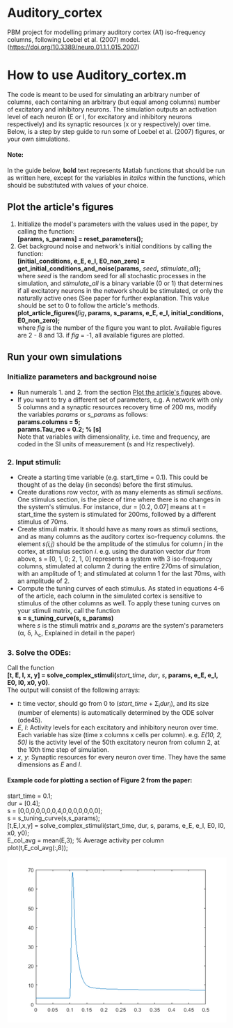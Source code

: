 # Auditory_cortex
PBM project for modelling primary auditory cortex (A1) iso-frequency columns, following Loebel et al. (2007) model. (https://doi.org/10.3389/neuro.01.1.1.015.2007)

# How to use Auditory_cortex.m
The code is meant to be used for simulating an arbitrary number of columns, each containing an arbitrary (but equal among columns) number of excitatory and inhibitory neurons. The simulation outputs an activation level of each neuron (E or I, for excitatory and inhibitory neurons respectively) and its synaptic resources (x or y respectively) over time. Below, is a step by step guide to run some of Loebel et al. (2007) figures, or your own simulations.
#### Note:
In the guide below, __bold__ text represents Matlab functions that should be run as written here, except for the variables in _italics_ within the functions, which should be substituted with values of your choice.  

## Plot the article's figures
1. Initialize the model's parameters with the values used in the paper, by calling the function:    
__[params, s_params] = reset_parameters();__   
2. Get background noise and network's initial conditions by calling the function:  
__[initial_conditions, e_E, e_I, E0_non_zero] = get_initial_conditions_and_noise(params,__ *seed*__,__ *stimulate_all*__);__  
where *seed* is the random seed for all stochastic processes in the simulation, and *stimulate_all* is a binary variable (0 or 1) that determines if all excitatory neurons in the network should be stimulated, or only the naturally active ones (See paper for further explanation. This value should be set to 0 to follow the article's methods.  
__plot_article_figures(__*fig*__, params, s_params, e_E, e_I, initial_conditions, E0_non_zero);__  
where *fig* is the number of the figure you want to plot. Available figures are 2 - 8 and 13. if *fig* = -1, all available figures are plotted.

## Run your own simulations
### Initialize parameters and background noise
- Run numerals 1. and 2. from the section [Plot the article's figures](#plot-the-articles-figures) above.  
- If you want to try a different set of parameters, e.g. A network with only 5 columns and a synaptic resources recovery time of 200 ms, modify the variables *params* or *s_params* as follows:  
__params.columns = 5;  
params.Tau_rec = 0.2; % [s]__  
Note that variables with dimensionality, i.e. time and frequency, are coded in the SI units of measurement (s and Hz respectively).  

### 2. Input stimuli:
- Create a starting time variable (e.g. start_time = 0.1). This could be thought of as the delay (in seconds) before the first stimulus. 
- Create durations row vector, with as many elements as stimuli *sections*. One stimulus section, is the piece of time where there is no changes in the system's stimulus. For instance, dur = [0.2, 0.07] means at t = start_time the system is stimulated for 200ms, followed by a different stimulus of 70ms.  
- Create stimuli matrix. It should have as many rows as stimuli sections, and as many columns as the auditory cortex iso-frequency columns. the element *s(i,j)* should be the amplitude of the stimulus for column *j* in the cortex, at stimulus section *i*. e.g. using the duration vector *dur* from above, s = [0, 1, 0; 2, 1, 0] represents a system with 3 iso-frequency columns, stimulated at column 2 during the entire 270ms of simulation, with an amplitude of 1; and stimulated at column 1 for the last 70ms, with an amplitude of 2.
- Compute the tuning curves of each stimulus. As stated in equations 4-6 of the article, each column in the simulated cortex is sensitive to stimulus of the other columns as well. To apply these tuning curves on your stimuli matrix, call the function  
__s = s_tuning_curve(s, s_params)__  
where *s* is the stimuli matrix and *s_params* are the system's parameters (&alpha;, &delta;, &lambda;<sub>c</sub>, Explained in detail in the paper) 

### 3. Solve the ODEs:
Call the function  
__[t, E, I, x, y] = solve_complex_stimuli(__*start_time*__,__ *dur*__,__ *s*__, params, e_E, e_I, E0, I0, x0, y0)__.  
The output will consist of the following arrays:
- *t*: time vector, should go from 0 to (*start_time* + &Sigma;<sub>i</sub>*dur<sub>i</sub>*), and its size (number of elements) is automatically determined by the ODE solver (ode45).
- *E*, *I*: Activity levels for each excitatory and inhibitory neuron over time. Each variable has size (time x columns x cells per column). e.g. *E(10, 2, 50)* is the activity level of the 50th excitatory neuron from column 2, at the 10th time step of simulation.
- *x*, *y*: Synaptic resources for every neuron over time. They have the same dimensions as *E* and *I*.

#### Example code for plotting a section of Figure 2 from the paper:
start_time = 0.1;  
dur = [0.4];  
s = [0,0,0,0,0,0,0,4,0,0,0,0,0,0,0];   
s = s_tuning_curve(s,s_params);  
[t,E,I,x,y] = solve_complex_stimuli(start_time, dur, s, params, e_E, e_I, E0, I0, x0, y0);  
E_col_avg = mean(E,3); % Average activity per column  
plot(t,E_col_avg(:,8));   

![example plot](https://github.com/felipe89duque/Auditory_cortex/blob/main/example.png)

